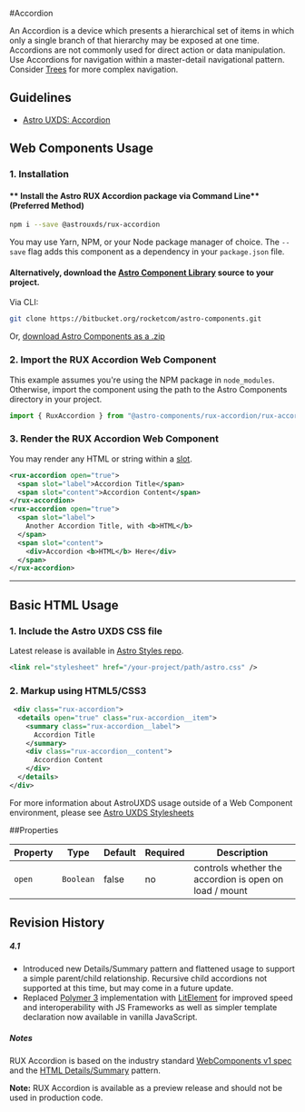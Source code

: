 #Accordion

An Accordion is a device which presents a hierarchical set of items in which only a single branch of that hierarchy may be exposed at one time. Accordions are not commonly used for direct action or data manipulation. Use Accordions for navigation within a master-detail navigational pattern. Consider [Trees](https://astrouxds.com/ui-components/tree) for more complex navigation.


## Guidelines

* [Astro UXDS: Accordion](http://www.astrouxds.com/library/accordion)


## Web Components Usage

### 1. Installation
#### ** Install the Astro RUX Accordion package via Command Line** (Preferred Method)

```sh
npm i --save @astrouxds/rux-accordion
```

You may use Yarn, NPM, or your Node package manager of choice. The `--save` flag adds this component as a dependency in your `package.json` file.


#### **Alternatively**, download the [Astro Component Library](https://bitbucket.org/rocketcom/astro-components/src/master/) source to your project.
Via CLI: 

```sh
git clone https://bitbucket.org/rocketcom/astro-components.git
```

Or, [download Astro Components as a .zip](https://bitbucket.org/rocketcom/astro-components/get/master.zip)


### 2. Import the RUX Accordion Web Component
This example assumes you're using the NPM package in `node_modules`. Otherwise, import the component using the path to the Astro Components directory in your project.

```javascript
import { RuxAccordion } from "@astro-components/rux-accordion/rux-accordion.js";
```

### 3. Render the RUX Accordion Web Component
You may render any HTML or string within a [slot](https://developer.mozilla.org/en-US/docs/Web/HTML/Element/slot).

```xml
<rux-accordion open="true">
  <span slot="label">Accordion Title</span>
  <span slot="content">Accordion Content</span>
</rux-accordion>
<rux-accordion open="true">
  <span slot="label">
    Another Accordion Title, with <b>HTML</b>
  </span>
  <span slot="content">
    <div>Accordion <b>HTML</b> Here</div>
  </span>
</rux-accordion>
```

---


## Basic HTML Usage
### 1. Include the Astro UXDS CSS file
Latest release is available in [Astro Styles repo](https://bitbucket.org/rocketcom/astro-styles/src/master/). 

```xml
<link rel="stylesheet" href="/your-project/path/astro.css" />
```
### 2. Markup using HTML5/CSS3

```xml
 <div class="rux-accordion">
  <details open="true" class="rux-accordion__item">
    <summary class="rux-accordion__label">
      Accordion Title
    </summary>
    <div class="rux-accordion__content">
      Accordion Content
    </div>
  </details>
</div>
```

For more information about AstroUXDS usage outside of a Web Component environment, please see [Astro UXDS Stylesheets](https://bitbucket.org/rocketcom/astro-styles)


##Properties

| Property          | Type      | Default | Required | Description                                             |
| ----------------- | --------- | ------- | -------- | ------------------------------------------------------- |
| `open`        | `Boolean` | false      | no    | controls whether the accordion is open on load / mount |



## Revision History
##### **4.1**
- Introduced new Details/Summary pattern and flattened usage to support a simple parent/child relationship. Recursive child accordions not supported at this time, but may come in a future update. 
- Replaced [Polymer 3](https://www.polymer-project.org) implementation with [LitElement](https://lit-element.polymer-project.org/) for improved speed and interoperability with JS Frameworks as well as simpler template declaration now available in vanilla JavaScript.

##### **Notes**
RUX Accordion is based on the industry standard [WebComponents v1 spec](https://html.spec.whatwg.org/multipage/custom-elements.html) and the [HTML Details/Summary](https://developer.mozilla.org/en-US/docs/Web/HTML/Element/details) pattern.

**Note:** RUX Accordion is available as a preview release and should not be used in production code.

